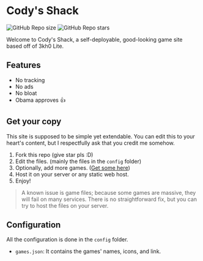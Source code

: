 # Cody's Shack

![GitHub Repo size](https://img.shields.io/github/repo-size/theinfamouscoder5/codys-shack-games?style=flat&label=Repo%20size)
![GitHub Repo stars](https://img.shields.io/github/stars/theinfamouscoder5/codys-shack-games?style=flat&label=Repo%20stars&color=yellow&link=https%3A%2F%2Fgithub.com%2F3kh0%2F3kh0-lite%2Fstargazers)

Welcome to Cody's Shack, a self-deployable, good-looking game site based off of 3kh0 Lite.

## Features
- No tracking
- No ads
- No bloat
- Obama approves 👍

## Get your copy

This site is supposed to be simple yet extendable. You can edit this to your heart's content, but I respectfully ask that you credit me somehow.
1. Fork this repo (give star pls :D)
2. Edit the files. (mainly the files in the `config` folder)
3. Optionally, add more games. ([Get some here](https://gitlab.com/3kh0/3kh0-assets))
4. Host it on your server or any static web host.
5. Enjoy!

> A known issue is game files; because some games are massive, they will fail on many services. There is no straightforward fix, but you can try to host the files on your server.
## Configuration

All the configuration is done in the `config` folder.
- `games.json`: It contains the games' names, icons, and link.
